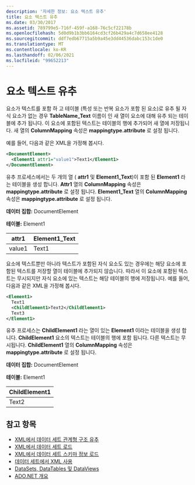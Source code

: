 ```yaml
---
description: '자세한 정보: 요소 텍스트 유추'
title: 요소 텍스트 유추
ms.date: 03/30/2017
ms.assetid: 789799e5-716f-459f-a168-76c5cf22178b
ms.openlocfilehash: 5d0d9b1b3bb6164cd3cf26b429a4c7d658ee4128
ms.sourcegitcommit: ddf7edb67715a5b9a45e3dd44536dabc153c1de0
ms.translationtype: MT
ms.contentlocale: ko-KR
ms.lasthandoff: 02/06/2021
ms.locfileid: "99652213"
---
```

# <a name="inferring-element-text"></a>요소 텍스트 유추

요소가 텍스트를 포함 하 고 테이블 (특성 또는 반복 요소가 포함 된 요소)로 유추 될 자식 요소가 없는 경우 **TableName_Text** 이름이 인 새 열이 요소에 대해 유추 되는 테이블에 추가 됩니다. 이 요소에 포함된 텍스트는 테이블의 행에 추가되어 새 열에 저장됩니다. 새 열의 **ColumnMapping** 속성은 **mappingtype.attribute** 로 설정 됩니다.  
  
 예를 들어, 다음과 같은 XML을 가정해 봅시다.  
  
```xml  
<DocumentElement>  
  <Element1 attr1="value1">Text1</Element1>  
</DocumentElement>  
```  
  
 유추 프로세스에서는 두 개의 열 ( **attr1** 및 **Element1_Text**)이 포함 된 **Element1** 라는 테이블을 생성 합니다. **Attr1** 열의 **ColumnMapping** 속성은 **mappingtype.attribute** 로 설정 됩니다. **Element1_Text** 열의 **ColumnMapping** 속성은 **mappingtype.attribute** 로 설정 됩니다.  
  
 **데이터 집합:** DocumentElement  
  
 **테이블:** Element1  
  
|attr1|Element1_Text|  
|-----------|--------------------|  
|value1|Text1|  
  
 요소에 텍스트뿐만 아니라 텍스트가 포함된 자식 요소도 있는 경우에는 해당 요소에 포함된 텍스트를 저장할 열이 테이블에 추가되지 않습니다. 따라서 이 요소에 포함된 텍스트는 무시되지만 자식 요소에 있는 텍스트는 해당 테이블의 행에 저장됩니다. 예를 들어, 다음과 같은 XML을 가정해 봅시다.  
  
```xml  
<Element1>  
  Text1  
  <ChildElement1>Text2</ChildElement1>  
  Text3  
</Element1>  
```  
  
 유추 프로세스는 **ChildElement1** 라는 열이 있는 **Element1** 이라는 테이블을 생성 합니다. **ChildElement1** 요소의 텍스트는 테이블의 행에 포함 됩니다. 다른 텍스트는 무시됩니다. **ChildElement1** 열의 **ColumnMapping** 속성은 **mappingtype.attribute** 로 설정 됩니다.  
  
 **데이터 집합:** DocumentElement  
  
 **테이블:** Element1  
  
|ChildElement1|  
|-------------------|  
|Text2|  
  
## <a name="see-also"></a>참고 항목

- [XML에서 데이터 세트 관계형 구조 유추](inferring-dataset-relational-structure-from-xml.md)
- [XML에서 데이터 세트 로드](loading-a-dataset-from-xml.md)
- [XML에서 데이터 세트 스키마 정보 로드](loading-dataset-schema-information-from-xml.md)
- [데이터 세트에서 XML 사용](using-xml-in-a-dataset.md)
- [DataSets, DataTables 및 DataViews](index.md)
- [ADO.NET 개요](../ado-net-overview.md)
